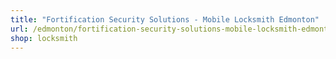 ```yaml
---
title: "Fortification Security Solutions - Mobile Locksmith Edmonton"
url: /edmonton/fortification-security-solutions-mobile-locksmith-edmonton/
shop: locksmith
---
```

